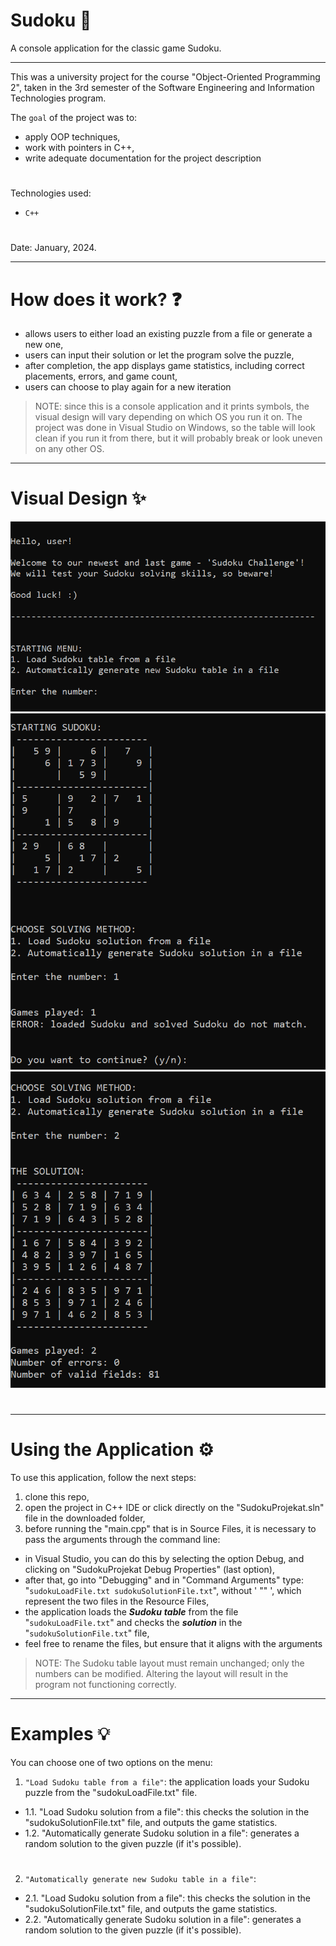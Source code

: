 # Sudoku 🔢

A console application for the classic game Sudoku.

---

This was a university project for the course "Object-Oriented Programming 2", taken in the 3rd semester of the Software Engineering and Information Technologies program.

The ``goal`` of the project was to:
- apply OOP techniques,
- work with pointers in C++,
- write adequate documentation for the project description

#
Technologies used: 
- ``C++``
#
Date: January, 2024.

---

# How does it work? ❓
- allows users to either load an existing puzzle from a file or generate a new one,
- users can input their solution or let the program solve the puzzle,
- after completion, the app displays game statistics, including correct placements, errors, and game count,
- users can choose to play again for a new iteration

> NOTE: since this is a console application and it prints symbols, the visual design will vary depending on which OS you run it on. The project was done in Visual Studio on Windows, so the table will look clean if you run it from there, but it will probably break or look uneven on any other OS.

---

# Visual Design ✨
![Screenshot](screenshot1.png)
![Screenshot](screenshot2.png)
![Screenshot](screenshot3.png)
# 

---

# Using the Application ⚙️

To use this application, follow the next steps:
1) clone this repo,
2) open the project in C++ IDE or click directly on the "SudokuProjekat.sln" file in the downloaded folder,
3) before running the "main.cpp" that is in Source Files, it is necessary to pass the arguments through the command line:
- in Visual Studio, you can do this by selecting the option Debug, and clicking on "SudokuProjekat Debug Properties" (last option),
- after that, go into "Debugging" and in "Command Arguments" type: "``sudokuLoadFile.txt sudokuSolutionFile.txt``", without ' "" ', which represent the two files in the Resource Files,
- the application loads the **_Sudoku_** **_table_** from the file "``sudokuLoadFile.txt``" and checks the **_solution_** in the "``sudokuSolutionFile.txt``" file,
- feel free to rename the files, but ensure that it aligns with the arguments

> NOTE: The Sudoku table layout must remain unchanged; only the numbers can be modified. Altering the layout will result in the program not functioning correctly.

---

# Examples 💡

You can choose one of two options on the menu:
1. ``"Load Sudoku table from a file"``: the application loads your Sudoku puzzle from the "sudokuLoadFile.txt" file.
- 1.1. "Load Sudoku solution from a file": this checks the solution in the "sudokuSolutionFile.txt" file, and outputs the game statistics.
- 1.2. "Automatically generate Sudoku solution in a file": generates a random solution to the given puzzle (if it's possible).
# 
2. ``"Automatically generate new Sudoku table in a file"``:
- 2.1. "Load Sudoku solution from a file": this checks the solution in the "sudokuSolutionFile.txt" file, and outputs the game statistics.
- 2.2. "Automatically generate Sudoku solution in a file": generates a random solution to the given puzzle (if it's possible).
